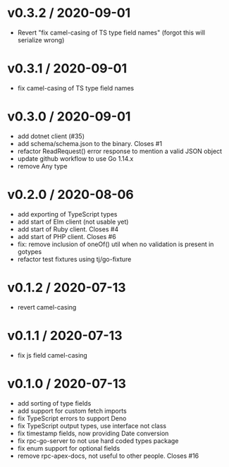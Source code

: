 
v0.3.2 / 2020-09-01
===================

  * Revert "fix camel-casing of TS type field names" (forgot this will serialize wrong)

v0.3.1 / 2020-09-01
===================

  * fix camel-casing of TS type field names

v0.3.0 / 2020-09-01
===================

  * add dotnet client (#35)
  * add schema/schema.json to the binary. Closes #1
  * refactor ReadRequest() error response to mention a valid JSON object
  * update github workflow to use Go 1.14.x
  * remove Any type

v0.2.0 / 2020-08-06
===================

  * add exporting of TypeScript types
  * add start of Elm client (not usable yet)
  * add start of Ruby client. Closes #4
  * add start of PHP client. Closes #6
  * fix: remove inclusion of oneOf() util when no validation is present in gotypes
  * refactor test fixtures using tj/go-fixture

v0.1.2 / 2020-07-13
===================

  * revert camel-casing

v0.1.1 / 2020-07-13
===================

  * fix js field camel-casing

v0.1.0 / 2020-07-13
===================

  * add sorting of type fields
  * add support for custom fetch imports
  * fix TypeScript errors to support Deno
  * fix TypeScript output types, use interface not class
  * fix timestamp fields, now providing Date conversion
  * fix rpc-go-server to not use hard coded types package
  * fix enum support for optional fields
  * remove rpc-apex-docs, not useful to other people. Closes #16
